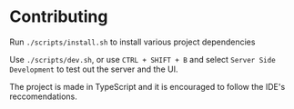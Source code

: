 # Contributing

Run `./scripts/install.sh` to install various project dependencies

Use `./scripts/dev.sh`, or use `CTRL + SHIFT + B` and select `Server Side Development` to test out the server and the UI.

The project is made in TypeScript and it is encouraged to follow the IDE's reccomendations.
